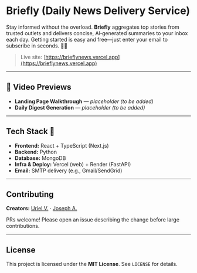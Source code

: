 # Briefly (Daily News Delivery Service)

Stay informed without the overload. **Briefly** aggregates top stories from trusted outlets and delivers concise, AI‑generated summaries to your inbox each day. Getting started is easy and free—just enter your email to subscribe in seconds. 🧠📰&#x20;

> Live site: [https://brieflynews.vercel.app](https://brieflynews.vercel.app)

---

## 🎥 Video Previews

* **Landing Page Walkthrough** — *placeholder (to be added)*
* **Daily Digest Generation** — *placeholder (to be added)*

---

## Tech Stack 🔧

* **Frontend:** React + TypeScript (Next.js)&#x20;
* **Backend:** Python 
* **Database:** MongoDB&#x20;
* **Infra & Deploy:** Vercel (web) + Render (FastAPI)
* **Email:** SMTP delivery (e.g., Gmail/SendGrid)

---

## Contributing

**Creators:** [Uriel V.](https://github.com/Uriel-V) · [Joseph A.](https://github.com/JosephAcq)

PRs welcome! Please open an issue describing the change before large contributions.

---

## License

This project is licensed under the **MIT License**. See `LICENSE` for details.
